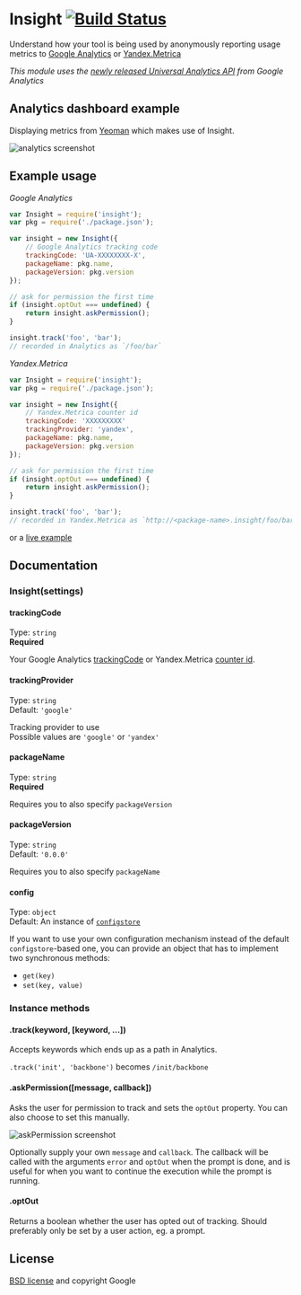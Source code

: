 # Insight [![Build Status](https://secure.travis-ci.org/yeoman/insight.png?branch=master)](http://travis-ci.org/yeoman/insight)

Understand how your tool is being used by anonymously reporting usage metrics to [Google Analytics](http://www.google.com/analytics/)
or [Yandex.Metrica](http://metrica.yandex.com/)

*This module uses the [newly released Universal Analytics API](http://analytics.blogspot.com/2013/03/expanding-universal-analytics-into.html) from Google Analytics*


## Analytics dashboard example

Displaying metrics from [Yeoman](http://yeoman.io) which makes use of Insight.

![analytics screenshot](https://raw.github.com/yeoman/insight/master/screenshot.png)


## Example usage

*Google Analytics*

```js
var Insight = require('insight');
var pkg = require('./package.json');

var insight = new Insight({
	// Google Analytics tracking code
	trackingCode: 'UA-XXXXXXXX-X',
	packageName: pkg.name,
	packageVersion: pkg.version
});

// ask for permission the first time
if (insight.optOut === undefined) {
	return insight.askPermission();
}

insight.track('foo', 'bar');
// recorded in Analytics as `/foo/bar`
```

*Yandex.Metrica*

```js
var Insight = require('insight');
var pkg = require('./package.json');

var insight = new Insight({
	// Yandex.Metrica counter id
	trackingCode: 'XXXXXXXXX'
	trackingProvider: 'yandex',
	packageName: pkg.name,
	packageVersion: pkg.version
});

// ask for permission the first time
if (insight.optOut === undefined) {
	return insight.askPermission();
}

insight.track('foo', 'bar');
// recorded in Yandex.Metrica as `http://<package-name>.insight/foo/bar`
```

or a [live example](https://github.com/yeoman/yeoman)

## Documentation


### Insight(settings)

#### trackingCode

Type: `string`  
**Required**

Your Google Analytics [trackingCode](https://support.google.com/analytics/bin/answer.py?hl=en&answer=1008080) or
Yandex.Metrica [counter id](http://help.yandex.com/metrika/?id=1121963).


#### trackingProvider

Type: `string`  
Default: `'google'`

Tracking provider to use  
Possible values are `'google'` or `'yandex'`


#### packageName

Type: `string`  
**Required**

Requires you to also specify `packageVersion`


#### packageVersion

Type: `string`  
Default: `'0.0.0'`

Requires you to also specify `packageName`

#### config

Type: `object`  
Default: An instance of [`configstore`](https://github.com/yeoman/configstore)

If you want to use your own configuration mechanism instead of the default
`configstore`-based one, you can provide an object that has to implement two
synchronous methods:

- `get(key)`
- `set(key, value)`


### Instance methods


#### .track(keyword, [keyword, ...])

Accepts keywords which ends up as a path in Analytics.

`.track('init', 'backbone')` becomes `/init/backbone`


#### .askPermission([message, callback])

Asks the user for permission to track and sets the `optOut` property. You can also choose to set this manually.

![askPermission screenshot](https://raw.github.com/yeoman/insight/master/screenshot-askpermission.png)

Optionally supply your own `message` and `callback`. The callback will be called with the arguments `error` and `optOut` when the prompt is done, and is useful for when you want to continue the execution while the prompt is running.


#### .optOut

Returns a boolean whether the user has opted out of tracking. Should preferably only be set by a user action, eg. a prompt.


## License

[BSD license](http://opensource.org/licenses/bsd-license.php) and copyright Google
